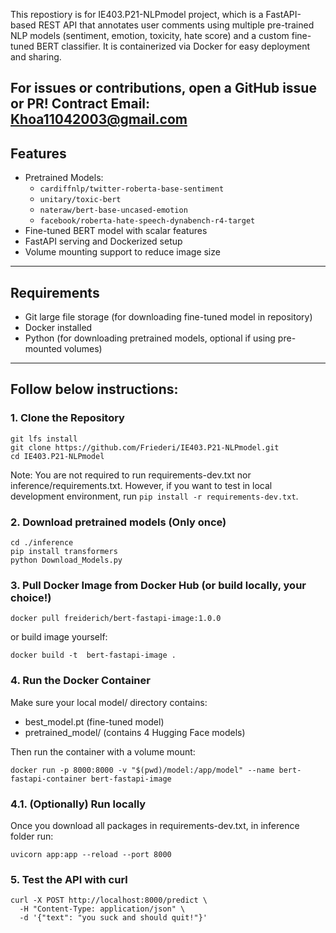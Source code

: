 This repostiory is for IE403.P21-NLPmodel project, which is a FastAPI-based REST API that annotates user comments using multiple pre-trained NLP models (sentiment, emotion, toxicity, hate score) and a custom fine-tuned BERT classifier. 
It is containerized via Docker for easy deployment and sharing.

For issues or contributions, open a GitHub issue or PR!
Contract Email: Khoa11042003@gmail.com
---

## Features

- Pretrained Models:
  - `cardiffnlp/twitter-roberta-base-sentiment`
  - `unitary/toxic-bert`
  - `nateraw/bert-base-uncased-emotion`
  - `facebook/roberta-hate-speech-dynabench-r4-target`
- Fine-tuned BERT model with scalar features
- FastAPI serving and Dockerized setup
- Volume mounting support to reduce image size

---

## Requirements

- Git large file storage (for downloading fine-tuned model in repository)
- Docker installed
- Python (for downloading pretrained models, optional if using pre-mounted volumes)

---

## Follow below instructions:

### 1. Clone the Repository

```
git lfs install
git clone https://github.com/Friederi/IE403.P21-NLPmodel.git
cd IE403.P21-NLPmodel
```

Note: You are not required to run requirements-dev.txt nor inference/requirements.txt. However, if you want to test in local development environment, run `pip install -r requirements-dev.txt`.

### 2. Download pretrained models (Only once)

```
cd ./inference
pip install transformers
python Download_Models.py
```

### 3. Pull Docker Image from Docker Hub (or build locally, your choice!)

```
docker pull freiderich/bert-fastapi-image:1.0.0
```
or build image yourself:
```
docker build -t  bert-fastapi-image .
```

###  4. Run the Docker Container

Make sure your local model/ directory contains:
 + best_model.pt (fine-tuned model)
 + pretrained_model/ (contains 4 Hugging Face models)

Then run the container with a volume mount:
```
docker run -p 8000:8000 -v "$(pwd)/model:/app/model" --name bert-fastapi-container bert-fastapi-image
```

### 4.1. (Optionally) Run locally

Once you download all packages in requirements-dev.txt, in inference folder run:
```
uvicorn app:app --reload --port 8000
```

### 5. Test the API with curl

```
curl -X POST http://localhost:8000/predict \
  -H "Content-Type: application/json" \
  -d '{"text": "you suck and should quit!"}'
```
